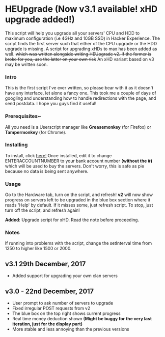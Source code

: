 # HEUpgrade (Now v3.1 available! xHD upgrade added!)
This script will help you upgrade all your servers' CPU and HDD to maximum configuration (i.e 4GHz and 10GB SSD) in Hacker Experience. The script finds the first server such that either of the CPU upgrade or the HDD upgrade is missing.
A script for upgrading xHDs to max has been added as well. ~~which was written alongside writing HEUpgrade v2. If the former is broke for you, use the latter on your own risk~~ An xHD variant based on v3 may be written soon.

### Intro
This is the first script I've ever written, so please bear with it as it doesn't have any interface, let alone a fancy one.
This took me a couple of days of googling and understanding how to handle redirections with the page, and send postdata.
I hope you guys find it useful!

### Prerequisites~
All you need is a Userscript manager like **Greasemonkey** (for Firefox) or __Tampermonkey__ (for Chrome).

### Installing
To install, click [here!](https://github.com/Epsilon-Alpha/heupgrade/raw/master/HEUpgrade3.user.js)
Once installed, edit it to change ENTERACCOUNTNUMBER to your bank account number **(without the #)** which will be used to buy the servers. Don't worry, this is safe as pie because no data is being sent anywhere.

### Usage
Go to the Hardware tab, turn on the script, and refresh!
__v2__ will now show progress on servers left to be upgraded in the blue box section where it reads 'Help' by default. If it misses some, just refresh script.
To stop, just turn off the script, and refresh again!

__Added:__ Upgrade script for xHD. Read the note before proceeding.

### Notes
If running into problems with the script, change the setInterval time from 1250 to higher like 1500 or 2000.

## v3.1  29th December, 2017
- Added support for upgrading your own clan servers

## v3.0 - 22nd December, 2017
- User prompt to ask number of servers to upgrade
- Fixed irregular POST requests from v2
- The blue box on the top right shows current progress
- Real time money deduction shown **(Might be buggy for the very last iteration, just for the display part)**
- More stable and less annoying than the previous versions

